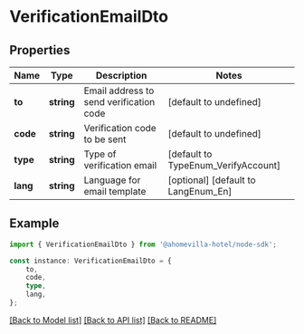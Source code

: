 # VerificationEmailDto


## Properties

Name | Type | Description | Notes
------------ | ------------- | ------------- | -------------
**to** | **string** | Email address to send verification code | [default to undefined]
**code** | **string** | Verification code to be sent | [default to undefined]
**type** | **string** | Type of verification email | [default to TypeEnum_VerifyAccount]
**lang** | **string** | Language for email template | [optional] [default to LangEnum_En]

## Example

```typescript
import { VerificationEmailDto } from '@ahomevilla-hotel/node-sdk';

const instance: VerificationEmailDto = {
    to,
    code,
    type,
    lang,
};
```

[[Back to Model list]](../README.md#documentation-for-models) [[Back to API list]](../README.md#documentation-for-api-endpoints) [[Back to README]](../README.md)
